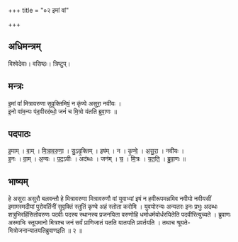 +++
title = "०२ इमां वां"

+++
## अधिमन्त्रम्
विश्वेदेवाः। वसिष्ठः। त्रिष्टुप्।

## मन्त्रः
इ॒मां वां॑ मित्रावरुणा सुवृ॒क्तिमिषं॒ न कृ॑ण्वे असुरा॒ नवी॑यः ।  
इ॒नो वा॑म॒न्यः प॑द॒वीरद॑ब्धो॒ जनं॑ च मि॒त्रो य॑तति ब्रुवा॒णः ॥

## पदपाठः
इ॒माम् । वा॒म् । मि॒त्रा॒व॒रु॒णा॒ । सु॒ऽवृ॒क्तिम् । इष॑म् । न । कृ॒ण्वे॒ । अ॒सु॒रा॒ । नवी॑यः ।  
इ॒नः । वा॒म् । अ॒न्यः । प॒द॒ऽवीः । अद॑ब्धः । जन॑म् । च॒ । मि॒त्रः । य॒त॒ति॒ । ब्रु॒वा॒णः ॥

## भाष्यम्
हे असुरा असुरौ बलवन्तौ हे मित्रावरुणा मित्रावरुणौ वां युवाभ्यां इषं न हवीरूपमन्नमिव नवीयो नवीयसीं इमामस्मदीयां पुरोवर्तिनीं सुवृक्तिं स्तुतिं कृण्वे अहं स्तोता करोमि । युवयोरन्यः अन्यतरः इनः प्रभुः अदब्धः शत्रुभिरहिंसितोवरुणः पदवीः पदस्य स्थानस्य प्रजनयिता वरुणोहि धर्माधर्मयोर्धरयितेति पदवीरित्युच्यते । ब्रुवाणः अस्माभिः स्तूयमानो मित्रश्च जनं सर्वं प्राणिजातं यतति यातयति प्रवर्तयति । तथाच श्रूयते-मित्रोजनान्यातयतिब्रुवाणइति ॥ २ ॥